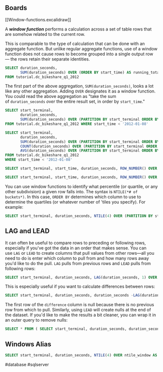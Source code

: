 
## Boards

[[Window-functions.excalidraw]]

A ***window function*** performs a calculation across a set of table rows that are somehow related to the current row.

This is comparable to the type of calculation that can be done with an aggregate function. But unlike regular aggregate functions, use of a window function does not cause rows to become grouped into a single output row — the rows retain their separate identities.


```sql
SELECT duration_seconds, 
	   SUM(duration_seconds) OVER (ORDER BY start_time) AS running_total 
FROM tutorial.dc_bikeshare_q1_2012
```

The first part of the above aggregation, `SUM(duration_seconds)`, looks a lot like any other aggregation. Adding `OVER` designates it as a window function. You could read the above aggregation as "take the sum of `duration_seconds` _over_ the entire result set, in order by `start_time`."

```sql
SELECT start_terminal, 
	   duration_seconds, 
	   SUM(duration_seconds) OVER (PARTITION BY start_terminal ORDER BY start_time) AS running_total 
FROM tutorial.dc_bikeshare_q1_2012 WHERE start_time < '2012-01-08'
```

```sql
SELECT start_terminal, 
	   duration_seconds, 
	   SUM(duration_seconds) OVER (PARTITION BY start_terminal ORDER BY start_time) AS running_total, 
	   COUNT(duration_seconds) OVER (PARTITION BY start_terminal ORDER BY start_time) AS running_count, 
	   AVG(duration_seconds) OVER (PARTITION BY start_terminal ORDER BY start_time) AS running_avg 
FROM tutorial.dc_bikeshare_q1_2012 
WHERE start_time < '2012-01-08'
```

```sql
SELECT start_terminal, start_time, duration_seconds, ROW_NUMBER() OVER (ORDER BY start_time) AS row_number FROM tutorial.dc_bikeshare_q1_2012 WHERE start_time < '2012-01-08'
```

```sql
SELECT start_terminal, start_time, duration_seconds, ROW_NUMBER() OVER (PARTITION BY start_terminal ORDER BY start_time) AS row_number FROM tutorial.dc_bikeshare_q1_2012 WHERE start_time < '2012-01-08'
```

You can use window functions to identify what percentile (or quartile, or any other subdivision) a given row falls into. The syntax is `NTILE(*# of buckets*)`. In this case, `ORDER BY` determines which column to use to determine the quartiles (or whatever number of 'tiles you specify). For example:

```sql
SELECT start_terminal, duration_seconds, NTILE(4) OVER (PARTITION BY start_terminal ORDER BY duration_seconds) AS quartile, NTILE(5) OVER (PARTITION BY start_terminal ORDER BY duration_seconds) AS quintile, NTILE(100) OVER (PARTITION BY start_terminal ORDER BY duration_seconds) AS percentile FROM tutorial.dc_bikeshare_q1_2012 WHERE start_time < '2012-01-08' ORDER BY start_terminal, duration_seconds
```

## LAG and LEAD

It can often be useful to compare rows to preceding or following rows, especially if you've got the data in an order that makes sense. You can use `LAG` or `LEAD` to create columns that pull values from other rows—all you need to do is enter which column to pull from and how many rows away you'd like to do the pull. `LAG` pulls from previous rows and `LEAD` pulls from following rows:

```sql
SELECT start_terminal, duration_seconds, LAG(duration_seconds, 1) OVER (PARTITION BY start_terminal ORDER BY duration_seconds) AS lag, LEAD(duration_seconds, 1) OVER (PARTITION BY start_terminal ORDER BY duration_seconds) AS lead FROM tutorial.dc_bikeshare_q1_2012 WHERE start_time < '2012-01-08' ORDER BY start_terminal, duration_seconds
```

This is especially useful if you want to calculate differences between rows:

```sql
SELECT start_terminal, duration_seconds, duration_seconds -LAG(duration_seconds, 1) OVER (PARTITION BY start_terminal ORDER BY duration_seconds) AS difference FROM tutorial.dc_bikeshare_q1_2012 WHERE start_time < '2012-01-08' ORDER BY start_terminal, duration_seconds
```

The first row of the `difference` column is null because there is no previous row from which to pull. Similarly, using `LEAD` will create nulls at the end of the dataset. If you'd like to make the results a bit cleaner, you can wrap it in an outer query to remove nulls:

```sql
SELECT * FROM ( SELECT start_terminal, duration_seconds, duration_seconds -LAG(duration_seconds, 1) OVER (PARTITION BY start_terminal ORDER BY duration_seconds) AS difference FROM tutorial.dc_bikeshare_q1_2012 WHERE start_time < '2012-01-08' ORDER BY start_terminal, duration_seconds ) sub WHERE sub.difference IS NOT NULL
```

## Windows Alias

```sql
SELECT start_terminal, duration_seconds, NTILE(4) OVER ntile_window AS quartile, NTILE(5) OVER ntile_window AS quintile, NTILE(100) OVER ntile_window AS percentile FROM tutorial.dc_bikeshare_q1_2012 WHERE start_time < '2012-01-08' WINDOW ntile_window AS (PARTITION BY start_terminal ORDER BY duration_seconds) ORDER BY start_terminal, duration_seconds
```

#database #sqlserver 